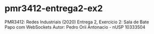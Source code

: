 # pmr3412-entrega2-ex2
PMR3412: Redes Industriais (2020)
Entrega 2, Exercício 2: Sala de Bate Papo com WebSockets
Autor: Pedro Orii Antonacio - nUSP 10333504
